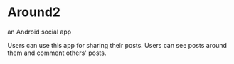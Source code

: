 # Around2
an Android social app

Users can use this app for sharing their posts. Users can see posts around them and comment others' posts.
